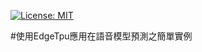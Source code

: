 [![License: MIT](https://img.shields.io/badge/License-MIT-red.svg)](https://opensource.org/licenses/MIT)

#使用EdgeTpu應用在語音模型預測之簡單實例

